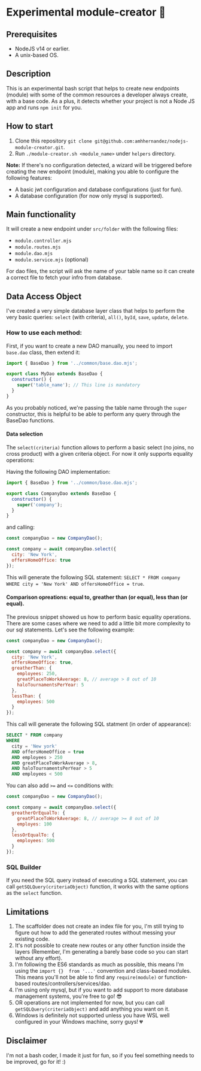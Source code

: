 # Experimental module-creator 🚀

## Prerequisites
* NodeJS v14 or earlier.
* A unix-based OS.

## Description

This is an experimental bash script that helps to create new endpoints (module) with some of the common resources a developer always create, with a base code. As a plus, it detects whether your project is not a Node JS app and runs `npm init` for you.

## How to start

1. Clone this repository `git clone git@github.com:amhhernandez/nodejs-module-creator.git`.
2. Run `./module-creator.sh <module_name>` under `helpers` directory.

**Note:** If there's no configuration detected, a wizard will be triggered before creating the new endpoint (module), making you able to configure the following features:

* A basic jwt configuration and database configurations (just for fun).
* A database configuration (for now only mysql is supported).

## Main functionality

It will create a new endpoint under `src/folder` with the following files:

* `module.controller.mjs`
* `module.routes.mjs`
* `module.dao.mjs`
* `module.service.mjs` (optional)

For dao files, the script will ask the name of your table name so it can create a correct file to fetch your infro from database.

## Data Access Object

I've created a very simple database layer class that helps to perform the very basic queries: `select` (with criteria), `all()`, `byId`, `save`, `update`, `delete`.

### How to use each method:

First, if you want to create a new DAO manually, you need to import `base.dao` class, then extend it:

```javascript
import { BaseDao } from '../common/base.dao.mjs';

export class MyDao extends BaseDao {
  constructor() {
    super('table_name'); // This line is mandatory
  }
}
```

As you probably noticed, we're passing the table name through the `super` constructor, this is helpful to be able to perform any query through the BaseDao functions.

#### Data selection

The `select(criteria)` function allows to perform a basic select (no joins, no cross product) with a given criteria object. For now it only supports equality operations:

Having the following DAO implementation:

```javascript
import { BaseDao } from '../common/base.dao.mjs';

export class CompanyDao extends BaseDao {
  constructor() {
    super('company');
  }
}
```

and calling:

```javascript
const companyDao = new CompanyDao();

const company = await companyDao.select({
  city: 'New York',
  offersHomeOffice: true
});
```

This will generate the following SQL statement: `SELECT * FROM company WHERE city = 'New York' AND offersHomeOffice = true`.

#### Comparison opreations: equal to, greather than (or equal), less than (or equal).

The previous snippet showed us how to perform basic equality operations. There are some cases where we need to add a little bit more complexity to our
sql statements. Let's see the following example:

```javascript
const companyDao = new CompanyDao();

const company = await companyDao.select({
  city: 'New York',
  offersHomeOffice: true,
  greatherThan: {
    employees: 250,
    greatPlaceToWorkAverage: 8, // average > 8 out of 10
    haloTournamentsPerYear: 5
  },
  lessThan: {
    employees: 500
  }
});
```

This call will generate the following SQL statment (in order of appearance):

```sql
SELECT * FROM company
WHERE
  city = 'New york'
  AND offersHomeOffice = true
  AND employees > 250
  AND greatPlaceToWorkAverage > 8,
  AND haloTournamentsPerYear > 5
  AND employees < 500
```

You can also add `>=` and `<=` conditions with:

```javascript
const companyDao = new CompanyDao();

const company = await companyDao.select({
  greatherOrEqualTo: {
    greatPlaceToWorkAverage: 8, // average >= 8 out of 10
    employes: 100
  },
  lessOrEqualTo: {
    employees: 500
  }
});
```

### SQL Builder

If you need the SQL query instead of executing a SQL statement, you can call `getSQLQuery(criteriaObject)` function, it works with the same options as the `select` function.

## Limitations

1. The scaffolder does not create an index file for you, I'm still trying to figure out how to add the generated routes without messing your existing code.
2. It's not possible to create new routes or any other function inside the layers (Remember, I'm generating a barely base code so you can start without any effort).
3. I'm following the ES6 standards as much as possible, this means I'm using the `import {}  from '...'` convention and class-based modules. This means you'll not be able to find any `require(module)` or function-based routes/controllers/services/dao.
4. I'm using only mysql, but if you want to add support to more database management systems, you're free to go! 😎
5. OR operations are not implemented for now, but you can call `getSQLQuery(criteriaObject)` and add anything you want on it.
6. Windows is definitely not supported unless you have WSL well configured in your Windows machine, sorry guys! 💔

## Disclaimer

I'm not a bash coder, I made it just for fun, so if you feel something needs to be improved, go for it! :)
